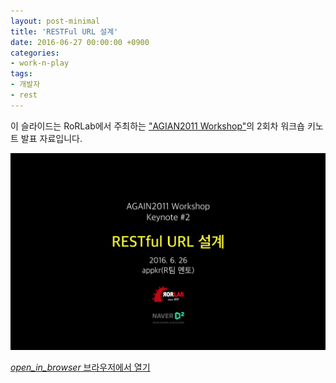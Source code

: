 ```yaml
---
layout: post-minimal
title: 'RESTFul URL 설계' 
date: 2016-06-27 00:00:00 +0900
categories:
- work-n-play
tags:
- 개발자
- rest
---
```


이 슬라이드는 RoRLab에서 주최하는 ["AGIAN2011 Workshop"](http://rorlab.org/schedules/1)의 2회차 워크숍 키노트 발표 자료입니다.

![RESTful API 설계](/images/2016-06-27-img-01.png)

<div class="panel panel-default" style="width:100%; max-width: 600px; margin: 1em auto;">
  <div class="panel-body text-center">
    <a href="/files/again2011_workshop_keynote_2.pdf">
      <i class="material-icons">open_in_browser</i> 
      브라우저에서 열기
    </a>
  </div>
</div>
